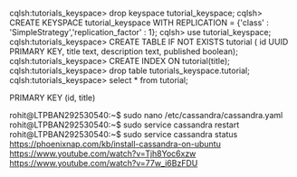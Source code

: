 cqlsh:tutorials_keyspace> drop keyspace tutorial_keyspace;
cqlsh> CREATE KEYSPACE tutorial_keyspace WITH REPLICATION = {'class' : 'SimpleStrategy','replication_factor' : 1};
cqlsh> use tutorial_keyspace;
cqlsh:tutorials_keyspace> CREATE TABLE IF NOT EXISTS tutorial ( id UUID PRIMARY KEY, title text, description text, published boolean);
cqlsh:tutorials_keyspace> CREATE INDEX ON tutorial(title);
cqlsh:tutorials_keyspace> drop table tutorials_keyspace.tutorial;
cqlsh:tutorials_keyspace> select * from tutorial;

PRIMARY KEY (id, title)

rohit@LTPBAN292530540:~$ sudo nano /etc/cassandra/cassandra.yaml
rohit@LTPBAN292530540:~$ sudo service cassandra restart
rohit@LTPBAN292530540:~$ sudo service cassandra status
https://phoenixnap.com/kb/install-cassandra-on-ubuntu
https://www.youtube.com/watch?v=Tjh8Yoc6xzw
https://www.youtube.com/watch?v=77w_i6BzFDU